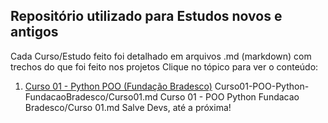 ## Repositório utilizado para Estudos novos e antigos

Cada Curso/Estudo feito foi detalhado em arquivos .md (markdown) com trechos do que foi feito nos projetos Clique no tópico para ver o conteúdo:

1. [Curso 01 - Python POO (Fundação Bradesco)](Curso01-POO-Python-FundacaoBradesco/Curso01.md)
Curso01-POO-Python-FundacaoBradesco/Curso01.md
Curso 01 - POO Python Fundacao Bradesco/Curso 01.md
Salve Devs, até a próxima!

